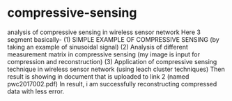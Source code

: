 # compressive-sensing
analysis of compressive sensing in wireless sensor network
Here 3 segment basically- 
(1) SIMPLE EXAMPLE OF COMPRESSIVE SENSING (by taking an example of sinusoidal signal)
(2) Analysis of different measurement matrix in compressive sensing (my image is input for compression and reconstruction) 
(3) Application of compressive sensing technique in wireless sensor network (using leach cluster techniques) 
Then result is showing in document that is uploaded to link 2 (named pwc2017002.pdf)
In result, i am successfully reconstructing compressed data with less error.
